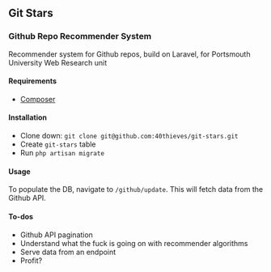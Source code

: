 ## Git Stars

### Github Repo Recommender System

Recommender system for Github repos, build on Laravel, for Portsmouth University Web Research unit

#### Requirements

* [Composer](http://getcomposer.org)

#### Installation

* Clone down: `git clone git@github.com:40thieves/git-stars.git`
* Create `git-stars` table
* Run `php artisan migrate`

#### Usage

To populate the DB, navigate to `/github/update`. This will fetch data from the Github API.

#### To-dos

* Github API pagination
* Understand what the fuck is going on with recommender algorithms
* Serve data from an endpoint
* Profit?
